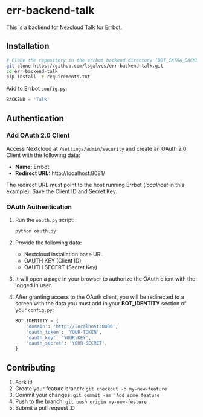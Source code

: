# err-backend-talk

This is a backend for [Nexcloud Talk](https://nextcloud.com/talk/) for [Errbot](https://errbot.io/).

## Installation

```sh
# Clone the repository in the errbot backend directory (BOT_EXTRA_BACKEND_DIR)
git clone https://github.com/lsgalves/err-backend-talk.git
cd err-backend-talk
pip install -r requirements.txt
```

Add to Errbot `config.py`:

```py
BACKEND = 'Talk'
```

## Authentication

### Add OAuth 2.0 Client

Access Nextcloud at `/settings/admin/security` and create an OAuth 2.0 Client with the following data:

- **Name:** Errbot
- **Redirect URL:** http://localhost:8081/

The redirect URL must point to the host running Errbot (_localhost_ in this example).
Save the Client ID and Secret Key.

### OAuth Authentication

1. Run the `oauth.py` script:

    ```sh
    python oauth.py
    ```

2. Provide the following data:
    - Nextcloud installation base URL
    - OAUTH KEY (Client ID)
    - OAUTH SECERT (Secret Key)

3. It will open a page in your browser to authorize the OAuth client with the logged in user.

4. After granting access to the OAuth client, you will be redirected to a screen with the data you must add in your **BOT_IDENTITY** section of your `config.py`:

    ```py
    BOT_IDENTITY = {
        'domain': 'http://localhost:8080',
        'oauth_token': 'YOUR-TOKEN',
        'oauth_key': 'YOUR-KEY',
        'oauth_secret': 'YOUR-SECRET',
    }
    ```

## Contributing

1. Fork it!
2. Create your feature branch: `git checkout -b my-new-feature`
3. Commit your changes: `git commit -am 'Add some feature'`
4. Push to the branch: `git push origin my-new-feature`
5. Submit a pull request :D
